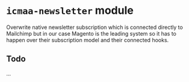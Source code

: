 # `icmaa-newsletter` module

Overwrite native newsletter subscription which is connected directly to Mailchimp but in our case Magento is the leading system so it has to happen over their subscription model and their connected hooks.

## Todo

...
